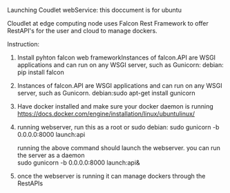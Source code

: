 Launching Coudlet webService: this doccument is for ubuntu

Cloudlet at edge computing node uses Falcon Rest Framework to offer RestAPI's for the user and cloud to manage dockers.

Instruction:

1) Install pyhton falcon web frameworkInstances of falcon.API are WSGI applications and can run on any WSGI server, such as Gunicorn:
	debian: pip install falcon

2) Instances of falcon.API are WSGI applications and can run on any WSGI server, such as Gunicorn.
	debian:sudo apt-get install gunicorn


3) Have docker installed and make sure your docker daemon is running
	 https://docs.docker.com/engine/installation/linux/ubuntulinux/

4) running webserver, run this as a root or sudo
	debian: sudo gunicorn -b 0.0.0.0:8000 launch:api 
	
	running the above command should launch the webserver.
	you can run the server as a daemon  
	sudo gunicorn -b 0.0.0.0:8000 launch:api&

5) once the webserver is running it can manage dockers through the RestAPIs 
